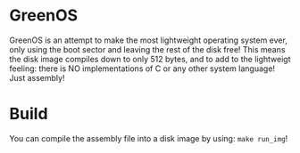 # GreenOS
GreenOS is an attempt to make the most
lightweight operating system ever, only
using the boot sector and leaving the
rest of the disk free! This means the
disk image compiles down to only 512
bytes, and to add to the lightweigt
feeling: there is NO implementations
of C or any other system language!
Just assembly!
# Build
You can compile the assembly file
into a disk image by using: ``make run_img``!
